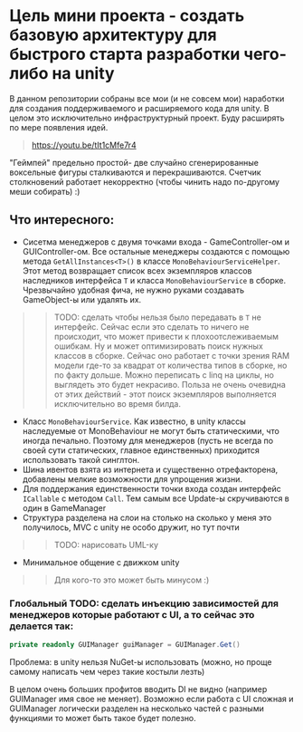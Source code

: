 # Цель мини проекта - создать базовую архитектуру для быстрого старта разработки чего-либо на unity
В данном репозитории собраны все мои (и не совсем мои) наработки для создания поддерживаемого и расширяемого кода для unity. В целом это исключительно инфраструктурный проект. Буду расширять по мере появления идей.
>https://youtu.be/tIt1cMfe7r4

"Геймпей" предельно простой- две случайно сгенерированные воксельные фигуры сталкиваются и перекрашиваются. Счетчик столкновений работает некорректно (чтобы чинить надо по-другому меши собирать) :)

## Что интересного:
- Сисетма менеджеров с двумя точками входа - GameController-ом и GUIController-ом. Все остальные менеджеры создаются с помощью метода ```GetAllInstances<T>()``` в классе ```MonoBehaviourServiceHelper```. Этот метод возвращает список всех экземпляров классов наследников интерфейса ```T``` и класса ```MonoBehaviourService``` в сборке. Чрезвычайно удобная фича, не нужно руками создавать GameObject-ы или удалять их.
>> TODO: сделать чтобы нельзя было передавать в ```T``` не интерфейс. Сейчас если это сделать то ничего не происходит, что может привести к плохоотслеживаемым ошибкам. Ну и может оптимизировать поиск нужных классов в сборке. Сейчас оно работает с точки зрения RAM модели где-то за квадрат от количества типов в сборке, но по факту дольше. Можно переписать с linq на циклы, но выглядеть это будет некрасиво. Польза не очень очевидна от этих действий - этот поиск экземпляров выполняется исключительно во время билда.
- Класс ```MonoBehaviourService```. Как известно, в unity классы наследуемые от MonoBehaviour не могут быть статическими, что иногда печально. Поэтому для менеджеров (пусть не всегда по своей сути статических, главное единственных) приходится использовать такой синглтон. 
- Шина ивентов взята из интернета и существенно отрефакторена, добавлены мелкие возможности для упрощения жизни.
- Для поддержания единственности точки входа создан интерфейс ```ICallable``` с методом ```Call```. Тем самым все Update-ы скручиваются в один в GameManager
- Структура разделена на слои на столько на сколько у меня это получилось, MVC с unity не особо дружит, но тут почти
>> TODO: нарисовать UML-ку
- Минимальное общение с движком unity
>> Для кого-то это может быть минусом :)


### Глобальный TODO: сделать инъекцию зависимостей для менеджеров которые работают с UI, а то сейчас это делается так: 
```csharp
private readonly GUIManager guiManager = GUIManager.Get()
```
Проблема: в unity нельзя NuGet-ы использовать (можно, но проще самому написать чем через такие костыли лезть)

В целом очень больших профитов вводить DI не видно (например GUIManager имя свое не меняет). Возможно если работа с UI сложная и GUIManager логически разделен на несколько частей с разными функциями то может быть такое будет полезно.
